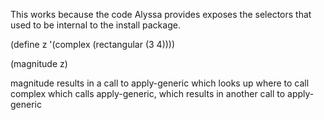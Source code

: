 This works because the code Alyssa provides exposes the selectors that used to
be internal to the install package.

(define z '(complex (rectangular (3 4))))

(magnitude z)

magnitude results in a call to apply-generic which looks up where to call
complex which calls apply-generic, which results in another call to apply-generic
